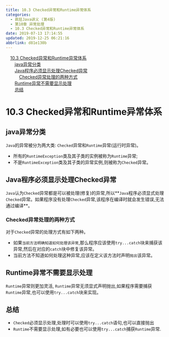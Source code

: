 ```yaml
---
title: 10.3 Checked异常和Runtime异常体系
categories: 
  - 疯狂Java讲义 (第4版)
  - 第10章 异常处理
  - 10.3 Checked异常和Runtime异常体系
date: 2019-07-13 17:14:55
updated: 2019-12-25 06:21:16
abbrlink: d81e130b
---
```

<div id='my_toc'><a href="/JavaReadingNotes/d81e130b/#10-3-Checked异常和Runtime异常体系" class="header_1">10.3 Checked异常和Runtime异常体系</a>&nbsp;<br><a href="/JavaReadingNotes/d81e130b/#java异常分类" class="header_2">java异常分类</a>&nbsp;<br><a href="/JavaReadingNotes/d81e130b/#Java程序必须显示处理Checked异常" class="header_2">Java程序必须显示处理Checked异常</a>&nbsp;<br><a href="/JavaReadingNotes/d81e130b/#Checked异常处理的两种方式" class="header_3">Checked异常处理的两种方式</a>&nbsp;<br><a href="/JavaReadingNotes/d81e130b/#Runtime异常不需要显示处理" class="header_2">Runtime异常不需要显示处理</a>&nbsp;<br><a href="/JavaReadingNotes/d81e130b/#总结" class="header_2">总结</a>&nbsp;<br></div>
<style>.header_1{margin-left: 1em;}.header_2{margin-left: 2em;}.header_3{margin-left: 3em;}.header_4{margin-left: 4em;}.header_5{margin-left: 5em;}.header_6{margin-left: 6em;}</style>
<!--more-->
<script>if (navigator.platform.search('arm')==-1){document.getElementById('my_toc').style.display = 'none';}var e,p = document.getElementsByTagName('p');while (p.length>0) {e = p[0];e.parentElement.removeChild(e);}</script>

<!--end-->
# 10.3 Checked异常和Runtime异常体系 #
## java异常分类 ##
`Java`的异常被分为两大类: `Checked`异常和`Runtime`异常(运行时异常)。
- 所有的`RuntimeException`类及其子类的实例被称为`Runtime`异常;
- 不是`RuntimeException`类及其子类的异常实例,则被称为`Checked`异常。

## Java程序必须显示处理Checked异常 ##
`Java`认为`Checked`异常都是可以被处理(修复)的异常,所以**`Java`程序必须显式处理`Checked`异常。如果程序没有处理`Checked`异常,该程序在编译时就会发生错误,无法通过编译**。
### Checked异常处理的两种方式 ###
对于`Checked`异常的处理方式有如下两种。
- 如果`当前方法明确知道如何处理该异常`,那么程序应该使用`try...catch`块来捕获该异常,然后在对应的`catch`块中修复该异常。
- 当前方法不知道如何处理这种异常,应该在定义该方法时声明`抛出`该异常。

## Runtime异常不需要显示处理 ##
`Runtime`异常则更加灵活, `Runtime`异常无须显式声明抛出,如果程序需要捕获`Runtime`异常,也可以使用`try...catch`块来实现。
## 总结 ##
- `Checked`必须显示处理,处理时可以使用`try...catch`语句,也可以直接抛出
- `Runtime`不需要显示处理,如有必要也可以使用`try...catch`捕获`Runtime`异常.

